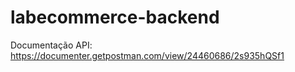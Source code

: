 # labecommerce-backend

Documentação API:
https://documenter.getpostman.com/view/24460686/2s935hQSf1